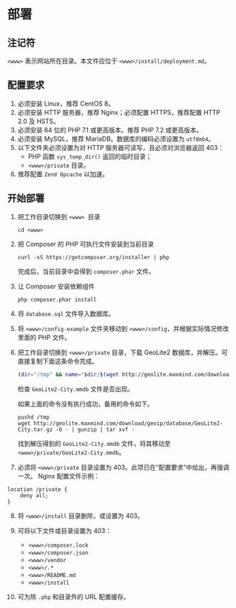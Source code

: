 # 部署

## 注记符
`<www>` 表示网站所在目录。本文件应位于 `<www>/install/deployment.md`。

## 配置要求
1. 必须安装 Linux，推荐 CentOS 8。
2. 必须安装 HTTP 服务器，推荐 Nginx；必须配置 HTTPS，推荐配置 HTTP 2.0 及 HSTS。
3. 必须安装 64 位的 PHP 7.1 或更高版本。推荐 PHP 7.2 或更高版本。
4. 必须安装 MySQL，推荐 MariaDB。数据库的编码必须设置为 `utf8mb4`。
5. 以下文件夹必须设置为对 HTTP 服务器可读写，且必须对浏览器返回 403：
   - PHP 函数 `sys_temp_dir()` 返回的临时目录；
   - `<www>/private` 目录。
6. 推荐配置 `Zend Opcache` 以加速。 

## 开始部署

1. 把工作目录切换到 `<www> `目录

   ```shell
   cd <www>
   ```

2. 把 Composer 的 PHP 可执行文件安装到当前目录

   ```shell
   curl -sS https://getcomposer.org/installer | php
   ```

   完成后，当前目录中会得到 ``composer.phar`` 文件。

3. 让 Composer 安装依赖组件

   ```shell
   php composer.phar install
   ```

4. 将 `database.sql` 文件导入数据库。

5. 将 `<www>/config-example` 文件夹移动到 `<www>/config`，并根据实际情况修改里面的 PHP 文件。

6. 把工作目录切换到 `<www>/private` 目录，下载 GeoLite2 数据库，并解压。可直接复制下面这条命令完成。

   ```bash
   (dir="/tmp" && name="$dir/$(wget http://geolite.maxmind.com/download/geoip/database/GeoLite2-City.tar.gz -O - | gunzip | tar xvf - -C "$dir" | grep GeoLite2-City\\.mmdb )" && [ "$(echo "$name" | wc -l)" = "1" ] && [ ! "$dir/" = "$name" ] && mv "$name" . && rm -r "$(dirname "$name")")
   ```
   
   检查 `GeoLite2-City.mmdb` 文件是否出现。
   
   
   
   如果上面的命令没有执行成功，备用的命令如下。
   
   ```shell
   pushd /tmp
   wget http://geolite.maxmind.com/download/geoip/database/GeoLite2-City.tar.gz -O - | gunzip | tar xvf -
   ```
   找到解压得到的 `GeoLite2-City.mmdb` 文件，将其移动至 `<www>/private/GeoLite2-City.mmdb`。
   
7. 必须将 `<www>/private` 目录设置为 403。此项已在“配置要求”中给出，再强调一次。
Nginx 配置文件示例：
```
location /private {
    deny all;
}
```

8. 将 `<www>/install` 目录删除，或设置为 403。

9. 可将以下文件或目录设置为 403：
   - `<www>/composer.lock`
   - `<www>/composer.json`
   - `<www>/vendor`
   - `<www>/.*`
   - `<www>/README.md`
   - `<www>/install`

10. 可为除 `.php` 和目录外的 URL 配置缓存。

